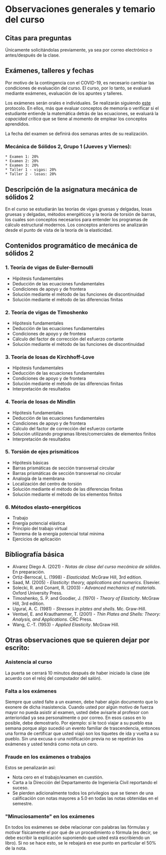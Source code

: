 # Observaciones generales y temario del curso

## Citas para preguntas
Únicamente solicitándolas previamente, ya sea por correo electrónico o antes/después de la clase.


## Exámenes, talleres y fechas
Por motivo de la contingencia con el COVID-19, es necesario cambiar las condiciones de evaluación del curso. El curso, por lo tanto, se evaluará mediante exámenes, evaluación de los apuntes y talleres.

Los exámenes serán orales e individuales. Se realizarán siguiendo [este](protocolo_examenes_orales.md) protocolo. En ellos, más que evaluar conceptos de memoria o verificar si el estudiante entiende la matemática detrás de las ecuaciones, se evaluará la *capacidad crítica* que se tiene al momento de emplear los conceptos aprendidos.

La fecha del examen se definirá dos semanas antes de su realización.

### Mecánica de Sólidos 2, Grupo 1 (Jueves y Viernes):
    * Examen 1: 20%
    * Examen 2: 20%
    * Examen 3: 20%
    * Taller 1 - vigas: 20%
    * Taller 2 - losas: 20%

## Descripción de la asignatura mecánica de sólidos 2
En el curso se estudiarán las teorías de vigas gruesas y delgadas, losas gruesas y delgadas, métodos energéticos y la teoría de torsión de barras, los cuales son conceptos necesarios para entender los programas de cálculo estructural modernos. Los conceptos anteriores se analizarán desde el punto de vista de la teoría de la elasticidad.

## Contenidos programático de mecánica de sólidos 2

### 1. Teoría de vigas de Euler-Bernoulli
* Hipótesis fundamentales
* Deducción de las ecuaciones fundamentales
* Condiciones de apoyo y de frontera
* Solución mediante el método de las funciones de discontinuidad
* Solución mediante el método de las diferencias finitas
					
### 2. Teoría de vigas de Timoshenko
* Hipótesis fundamentales
* Deducción de las ecuaciones fundamentales
* Condiciones de apoyo y de frontera
* Cálculo del factor de corrección del esfuerzo cortante
* Solución mediante el método de las funciones de discontinuidad
					
### 3. Teoría de losas de Kirchhoff-Love
* Hipótesis fundamentales
* Deducción de las ecuaciones fundamentales
* Condiciones de apoyo y de frontera
* Solución mediante el método de las diferencias finitas
* Interpretación de resultados
					
### 4. Teoría de losas de Mindlin
* Hipótesis fundamentales
* Deducción de las ecuaciones fundamentales
* Condiciones de apoyo y de frontera
* Cálculo del factor de corrección del esfuerzo cortante
* Solución utilizando programas libres/comerciales de elementos finitos
* Interpretación de resultados
					
### 5. Torsión de ejes prismáticos
* Hipótesis básicas
* Barras prismáticas de sección transversal circular
* Barras prismáticas de sección transversal no circular
* Analogía de la membrana
* Localización del centro de torsión
* Solución mediante el método de las diferencias finitas
* Solución mediante el método de los elementos finitos

### 6. Métodos elasto-energéticos
* Trabajo
* Energía potencial elástica
* Principio del trabajo virtual
* Teorema de la energía potencial total mínima
* Ejercicios de aplicación


## Bibliografía básica
* Alvarez Diego A. (2021) - *Notas de clase del curso mecánica de sólidos*. En preparación.
* Ortiz-Berrocal, L. (1998) - *Elasticidad*. McGraw Hill, 3rd edition.
* Saad, M. (2005) - *Elasticity: theory, applications and numerics*. Elsevier.
* Solecki, R. and Conant, R. (2003) - *Advanced mechanics of materials*. Oxford University Press.
* Timoshenko, S. P. and Goodier, J. (1970) - *Theory of Elasticity*. McGraw Hill, 3rd edition.
* Ugural, A. C. (1981) - *Stresses in plates and shells*. Mc. Graw-Hill.
* Ventsel, E. and Krauthammer, T. (2001) - *Thin Plates and Shells: Theory: Analysis, and Applications*. CRC Press.
* Wang, C.-T. (1953) - *Applied Elasticity*. McGraw Hill.



## Otras observaciones que se quieren dejar por escrito:
### Asistencia al curso
La puerta se cerrará 10 minutos después de haber iniciado la clase (de acuerdo con el reloj del computador del salón).

### Falta a los exámenes
Siempre que usted falte a un examen, debe haber algún documento que lo exonere de dicha inasistencia. Cuando usted por algún motivo de fuerza mayor no pueda asistir al examen, usted debe avisarle al profesor con anterioridad ya sea personalmente o por correo. En esos casos en lo posible, debe demostrarlo. Por ejemplo: si le tocó viajar a su pueblo esa semana porque algo sucedió un evento familiar de trascendencia, entonces una forma de certificar que usted viajó son los tiquetes de ida y vuelta a su pueblo. Sin una excusa o una notificación previa no se repetirán los exámenes y usted tendrá como nota un cero.

### Fraude en los exámenes o trabajos
Estos se penalizarán así:

* Nota cero en el trabajo/examen en cuestión.
* Carta a la Dirección del Departamento de Ingeniería Civil reportando el suceso.
* Se pierden adicionalmente todos los privilegios que se tienen de una calificación con notas mayores a 5.0 en todas las notas obtenidas en el semestre.

### "Minuciosamente" en los exámenes
En todos los exámenes se debe relacionar con palabras las fórmulas y motivar físicamente el por qué de un procedimiento o fórmula (es decir, se debe escribir la explicación suponiendo que usted está escribiendo un libro). Si no se hace esto, se le rebajará en ese punto en particular el 50% de la nota.
